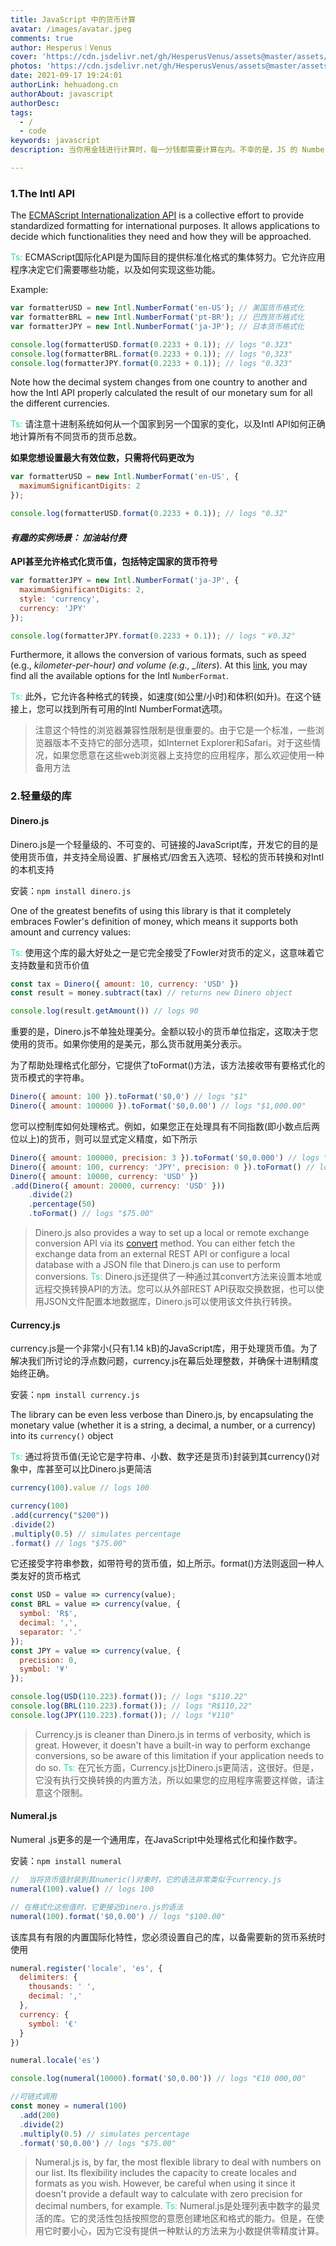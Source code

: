 ```yaml
---
title: JavaScript 中的货币计算
avatar: /images/avatar.jpeg
comments: true
author: Hesperus｜Venus
cover: 'https://cdn.jsdelivr.net/gh/HesperusVenus/assets@master/assets/images/cover/post/currency.jpg'
photos: 'https://cdn.jsdelivr.net/gh/HesperusVenus/assets@master/assets/images/banner/coding.jpg'
date: 2021-09-17 19:24:01
authorLink: hehuadong.cn
authorAbout: javascript
authorDesc: 
tags: 
  - /
  - code
keywords: javascript
description: 当你用金钱进行计算时，每一分钱都需要计算在内。不幸的是，JS 的 Number 类型不能胜任这项任务。在本文中，Julio Sampaio 向我们展示了原因并教我们如何在 JavaScript 中以正确的方式进行货币计算。

---
```

### 1.The Intl API

The [ECMAScript Internationalization API](https://norbertlindenberg.com/2012/12/ecmascript-internationalization-api/index.html) is a collective effort to provide standardized formatting for international purposes. It allows applications to decide which functionalities they need and how they will be approached.

<font color="#2add9c">Ts:</font> ECMAScript国际化API是为国际目的提供标准化格式的集体努力。它允许应用程序决定它们需要哪些功能，以及如何实现这些功能。

Example:
```javascript
var formatterUSD = new Intl.NumberFormat('en-US'); // 美国货币格式化
var formatterBRL = new Intl.NumberFormat('pt-BR'); // 巴西货币格式化
var formatterJPY = new Intl.NumberFormat('ja-JP'); // 日本货币格式化

console.log(formatterUSD.format(0.2233 + 0.1)); // logs "0.323"
console.log(formatterBRL.format(0.2233 + 0.1)); // logs "0,323"
console.log(formatterJPY.format(0.2233 + 0.1)); // logs "0.323"
```

Note how the decimal system changes from one country to another and how the Intl API properly calculated the result of our monetary sum for all the different currencies.

<font color="#2add9c">Ts:</font> 请注意十进制系统如何从一个国家到另一个国家的变化，以及Intl API如何正确地计算所有不同货币的货币总数。

<b>如果您想设置最大有效位数，只需将代码更改为</b>

```javascript
var formatterUSD = new Intl.NumberFormat('en-US', {
  maximumSignificantDigits: 2
});

console.log(formatterUSD.format(0.2233 + 0.1)); // logs "0.32"
```

#### <i>有趣的实例场景： 加油站付费</i>
<b>API甚至允许格式化货币值，包括特定国家的货币符号</b>

```javascript
var formatterJPY = new Intl.NumberFormat('ja-JP', {
  maximumSignificantDigits: 2,
  style: 'currency',
  currency: 'JPY'
});

console.log(formatterJPY.format(0.2233 + 0.1)); // logs "￥0.32"
```

Furthermore, it allows the conversion of various formats, such as speed (e.g., *kilometer-per-hour) and volume (e.g., _liters*). At this [link](https://developer.mozilla.org/en-US/docs/Web/JavaScript/Reference/Global_Objects/Intl/NumberFormat/NumberFormat), you may find all the available options for the Intl `NumberFormat`.

<font color="#2add9c">Ts:</font> 此外，它允许各种格式的转换，如速度(如公里/小时)和体积(如升)。在这个链接上，您可以找到所有可用的Intl NumberFormat选项。

> 注意这个特性的浏览器兼容性限制是很重要的。由于它是一个标准，一些浏览器版本不支持它的部分选项，如Internet Explorer和Safari。对于这些情况，如果您愿意在这些web浏览器上支持您的应用程序，那么欢迎使用一种备用方法

### 2.轻量级的库

#### Dinero.js

Dinero.js是一个轻量级的、不可变的、可链接的JavaScript库，开发它的目的是使用货币值，并支持全局设置、扩展格式/四舍五入选项、轻松的货币转换和对Intl的本机支持

安装：`npm install dinero.js`

One of the greatest benefits of using this library is that it completely embraces Fowler's definition of money, which means it supports both amount and currency values:

<font color="#2add9c">Ts:</font> 使用这个库的最大好处之一是它完全接受了Fowler对货币的定义，这意味着它支持数量和货币价值

```javascript
const tax = Dinero({ amount: 10, currency: 'USD' })
const result = money.subtract(tax) // returns new Dinero object

console.log(result.getAmount()) // logs 90
```

重要的是，Dinero.js不单独处理美分。金额以较小的货币单位指定，这取决于您使用的货币。如果你使用的是美元，那么货币就用美分表示。

为了帮助处理格式化部分，它提供了toFormat()方法，该方法接收带有要格式化的货币模式的字符串。

```javascript
Dinero({ amount: 100 }).toFormat('$0,0') // logs "$1"
Dinero({ amount: 100000 }).toFormat('$0,0.00') // logs "$1,000.00"
```

您可以控制库如何处理格式。例如，如果您正在处理具有不同指数(即小数点后两位以上)的货币，则可以显式定义精度，如下所示

```javascript
Dinero({ amount: 100000, precision: 3 }).toFormat('$0,0.000') // logs "$100.000"
Dinero({ amount: 100, currency: 'JPY', precision: 0 }).toFormat() // logs "¥100.00"
Dinero({ amount: 10000, currency: 'USD' })
.add(Dinero({ amount: 20000, currency: 'USD' }))
    .divide(2)
    .percentage(50)
    .toFormat() // logs "$75.00"
```

> Dinero.js also provides a way to set up a local or remote exchange conversion API via its [convert](https://dinerojs.com/module-dinero#~convert) method. You can either fetch the exchange data from an external REST API or configure a local database with a JSON file that Dinero.js can use to perform conversions.
> <font color="#2add9c">Ts:</font> Dinero.js还提供了一种通过其convert方法来设置本地或远程交换转换API的方法。您可以从外部REST API获取交换数据，也可以使用JSON文件配置本地数据库，Dinero.js可以使用该文件执行转换。

#### Currency.js

currency.js是一个非常小(只有1.14 kB)的JavaScript库，用于处理货币值。为了解决我们所讨论的浮点数问题，currency.js在幕后处理整数，并确保十进制精度始终正确。

安装：`npm install currency.js`

The library can be even less verbose than Dinero.js, by encapsulating the monetary value (whether it is a string, a decimal, a number, or a currency) into its `currency()` object

<font color="#2add9c">Ts:</font> 通过将货币值(无论它是字符串、小数、数字还是货币)封装到其currency()对象中，库甚至可以比Dinero.js更简洁

```javascript
currency(100).value // logs 100

currency(100)
.add(currency("$200"))
.divide(2)
.multiply(0.5) // simulates percentage
.format() // logs "$75.00"
```

它还接受字符串参数，如带符号的货币值，如上所示。format()方法则返回一种人类友好的货币格式

```javascript
const USD = value => currency(value);
const BRL = value => currency(value, {
  symbol: 'R$',
  decimal: ',',
  separator: '.'
});
const JPY = value => currency(value, {
  precision: 0,
  symbol: '¥'
});

console.log(USD(110.223).format()); // logs "$110.22"
console.log(BRL(110.223).format()); // logs "R$110,22"
console.log(JPY(110.223).format()); // logs "¥110"
```

> Currency.js is cleaner than Dinero.js in terms of verbosity, which is great. However, it doesn't have a built-in way to perform exchange conversions, so be aware of this limitation if your application needs to do so.
> <font color="#2add9c">Ts:</font> 在冗长方面，Currency.js比Dinero.js更简洁，这很好。但是，它没有执行交换转换的内置方法，所以如果您的应用程序需要这样做，请注意这个限制。

#### Numeral.js

Numeral .js更多的是一个通用库，在JavaScript中处理格式化和操作数字。

安装：`npm install numeral`

```javascript
//  当将货币值封装到其numeric()对象时，它的语法非常类似于currency.js
numeral(100).value() // logs 100

// 在格式化这些值时，它更接近Dinero.js的语法
numeral(100).format('$0,0.00') // logs "$100.00"
```

该库具有有限的内置国际化特性，您必须设置自己的库，以备需要新的货币系统时使用

```javascript
numeral.register('locale', 'es', {
  delimiters: {
    thousands: ' ',
    decimal: ','
  },
  currency: {
    symbol: '€'
  }
})

numeral.locale('es')

console.log(numeral(10000).format('$0,0.00')) // logs "€10 000,00"

//可链式调用
const money = numeral(100)
  .add(200)
  .divide(2)
  .multiply(0.5) // simulates percentage
  .format('$0,0.00') // logs "$75.00"
```

> Numeral.js is, by far, the most flexible library to deal with numbers on our list. Its flexibility includes the capacity to create locales and formats as you wish. However, be careful when using it since it doesn't provide a default way to calculate with zero precision for decimal numbers, for example.
> <font color="#2add9c">Ts:</font> Numeral.js是处理列表中数字的最灵活的库。它的灵活性包括按照您的意愿创建地区和格式的能力。但是，在使用它时要小心，因为它没有提供一种默认的方法来为小数提供零精度计算。